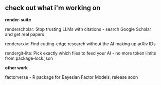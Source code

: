 ## check out what i'm working on

**render-suite**

renderscholar: Stop trusting LLMs with citations - search Google Scholar and get real papers

renderarxiv: Find cutting-edge research without the AI making up arXiv IDs

rendergit-lite: Pick exactly which files to feed your AI - no more token limits from package-lock.json

**other work**

factorverse - R package for Bayesian Factor Models, release soon
